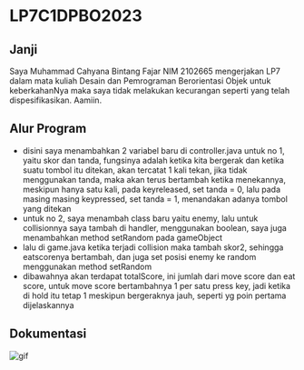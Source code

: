 # LP7C1DPBO2023
## Janji 
Saya Muhammad Cahyana Bintang Fajar NIM 2102665 mengerjakan LP7 dalam mata kuliah Desain dan Pemrograman Berorientasi Objek untuk keberkahanNya maka saya tidak melakukan kecurangan seperti yang telah dispesifikasikan. Aamiin.

## Alur Program

- disini saya menambahkan 2 variabel baru di controller.java untuk no 1, yaitu skor dan tanda, fungsinya adalah ketika kita bergerak dan ketika suatu tombol itu ditekan, akan tercatat 1 kali tekan, jika tidak menggunakan tanda, maka akan terus bertambah ketika menekannya, meskipun hanya satu kali, pada keyreleased, set tanda = 0, lalu pada masing masing keypressed, set tanda = 1, menandakan adanya tombol yang ditekan
- untuk no 2, saya menambah class baru yaitu enemy, lalu untuk collisionnya saya tambah di handler, menggunakan boolean, saya juga menambahkan method setRandom pada gameObject
- lalu di game.java ketika terjadi collision maka tambah skor2, sehingga eatscorenya bertambah, dan juga set posisi enemy ke random menggunakan method setRandom
- dibawahnya akan terdapat totalScore, ini jumlah dari move score dan eat score, untuk move score bertambahnya 1 per satu press key, jadi ketika di hold itu tetap 1 meskipun bergeraknya jauh, seperti yg poin pertama dijelaskannya

## Dokumentasi
![gif](https://user-images.githubusercontent.com/95915887/233846343-0da0941e-c8b4-424d-97e5-b449ae528b93.gif)
